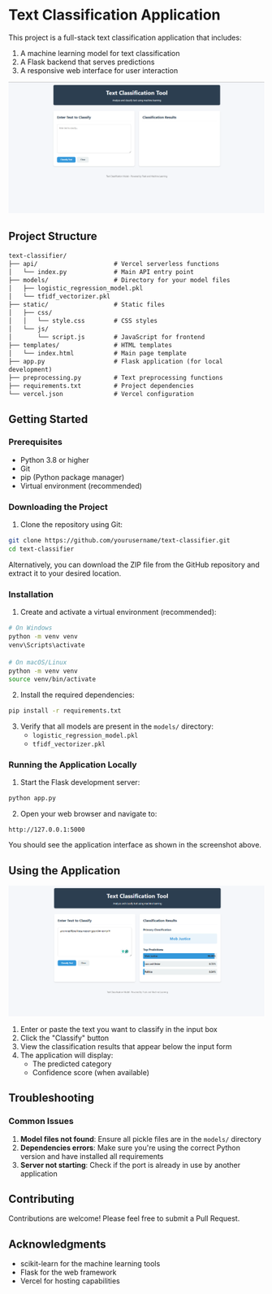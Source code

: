 # Text Classification Application

This project is a full-stack text classification application that includes:
1. A machine learning model for text classification
2. A Flask backend that serves predictions
3. A responsive web interface for user interaction

![Text Classification App Interface](/pic/1.png)

## Project Structure 

```
text-classifier/
├── api/                     # Vercel serverless functions
│   └── index.py             # Main API entry point
├── models/                  # Directory for your model files
│   ├── logistic_regression_model.pkl
│   └── tfidf_vectorizer.pkl
├── static/                  # Static files
│   ├── css/
│   │   └── style.css        # CSS styles
│   └── js/
│       └── script.js        # JavaScript for frontend
├── templates/               # HTML templates
│   └── index.html           # Main page template
├── app.py                   # Flask application (for local development)
├── preprocessing.py         # Text preprocessing functions
├── requirements.txt         # Project dependencies
└── vercel.json              # Vercel configuration
```

## Getting Started

### Prerequisites

- Python 3.8 or higher
- Git
- pip (Python package manager)
- Virtual environment (recommended)

### Downloading the Project

1. Clone the repository using Git:

```bash
git clone https://github.com/yourusername/text-classifier.git
cd text-classifier
```

Alternatively, you can download the ZIP file from the GitHub repository and extract it to your desired location.

### Installation

1. Create and activate a virtual environment (recommended):

```bash
# On Windows
python -m venv venv
venv\Scripts\activate

# On macOS/Linux
python -m venv venv
source venv/bin/activate
```

2. Install the required dependencies:

```bash
pip install -r requirements.txt
```

3. Verify that all models are present in the `models/` directory:
   - `logistic_regression_model.pkl`
   - `tfidf_vectorizer.pkl`

### Running the Application Locally

1. Start the Flask development server:

```bash
python app.py
```

2. Open your web browser and navigate to:

```
http://127.0.0.1:5000
```

You should see the application interface as shown in the screenshot above.

## Using the Application

![Text Classification Demo](/pic/2.png)

1. Enter or paste the text you want to classify in the input box
2. Click the "Classify" button
3. View the classification results that appear below the input form
4. The application will display:
   - The predicted category
   - Confidence score (when available)
   


## Troubleshooting

### Common Issues

1. **Model files not found**: Ensure all pickle files are in the `models/` directory
2. **Dependencies errors**: Make sure you're using the correct Python version and have installed all requirements
3. **Server not starting**: Check if the port is already in use by another application

## Contributing

Contributions are welcome! Please feel free to submit a Pull Request.


## Acknowledgments

- scikit-learn for the machine learning tools
- Flask for the web framework
- Vercel for hosting capabilities
